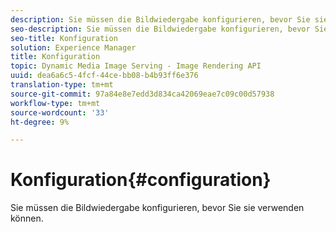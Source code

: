 ```yaml
---
description: Sie müssen die Bildwiedergabe konfigurieren, bevor Sie sie verwenden können.
seo-description: Sie müssen die Bildwiedergabe konfigurieren, bevor Sie sie verwenden können.
seo-title: Konfiguration
solution: Experience Manager
title: Konfiguration
topic: Dynamic Media Image Serving - Image Rendering API
uuid: dea6a6c5-4fcf-44ce-bb08-b4b93ff6e376
translation-type: tm+mt
source-git-commit: 97a84e8e7edd3d834ca42069eae7c09c00d57938
workflow-type: tm+mt
source-wordcount: '33'
ht-degree: 9%

---
```



# Konfiguration{#configuration}

Sie müssen die Bildwiedergabe konfigurieren, bevor Sie sie verwenden können.

